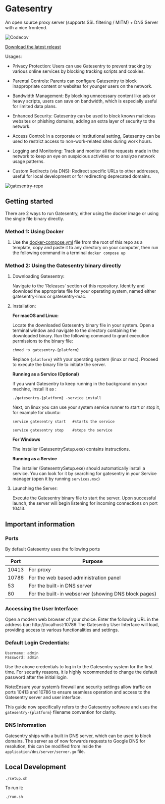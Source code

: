 # Gatesentry

An open source proxy server (supports SSL filtering / MITM) + DNS Server with a nice frontend.

![Codecov](https://codecov.io/gh/fifthsegment/Gatesentry/branch/master/graph/badge.svg)


[Download the latest releast](https://github.com/fifthsegment/Gatesentry/releases)

Usages:

- Privacy Protection: Users can use Gatesentry to prevent tracking by various online services by blocking tracking scripts and cookies.

- Parental Controls: Parents can configure Gatesentry to block inappropriate content or websites for younger users on the network.

- Bandwidth Management: By blocking unnecessary content like ads or heavy scripts, users can save on bandwidth, which is especially useful for limited data plans.

- Enhanced Security: Gatesentry can be used to block known malicious websites or phishing domains, adding an extra layer of security to the network.

- Access Control: In a corporate or institutional setting, Gatesentry can be used to restrict access to non-work-related sites during work hours.

- Logging and Monitoring: Track and monitor all the requests made in the network to keep an eye on suspicious activities or to analyze network usage patterns.

- Custom Redirects (via DNS): Redirect specific URLs to other addresses, useful for local development or for redirecting deprecated domains.

![gatesentry-repo](https://github.com/fifthsegment/Gatesentry/assets/5513549/5ab836ab-7362-4916-9f7c-655e67e4deab)

## Getting started

There are 2 ways to run Gatesentry, either using the docker image or using the single file binary directly. 

### Method 1: Using Docker

1. Use the [docker-compose.yml](https://github.com/fifthsegment/Gatesentry/blob/master/docker-compose.yml) file from the root of this repo as a template, copy and paste it to any directory on your computer, then run the following command in a terminal `docker compose up`

### Method 2: Using the Gatesentry binary directly

1.  Downloading Gatesentry:

    Navigate to the 'Releases' section of this repository.
    Identify and download the appropriate file for your operating system, named either gatesentry-linux or gatesentry-mac.

2.  Installation:

    **For macOS and Linux:**

    Locate the downloaded Gatesentry binary file in your system.
    Open a terminal window and navigate to the directory containing the downloaded binary.
    Run the following command to grant execution permissions to the binary file:

        chmod +x gatesentry-{platform}

    Replace `{platform}` with your operating system (linux or mac).
    Proceed to execute the binary file to initiate the server.

    **Running as a Service (Optional)**

    If you want Gatesentry to keep running in the background on your machine, install it as :

    `./gatesentry-{platform} -service install`

    Next, on linux you can use your system service runner to start or stop it, for example for ubuntu:

    `service gatesentry start   #starts the service`

    `service gatesentry stop    #stops the service`

    **For Windows**

    The installer (GatesentrySetup.exe) contains instructions.

    **Running as a Service**

    The installer (GatesentrySetup.exe) should automatically install a service. You can look for it by searching for gatesentry in your Service manager (open it by running `services.msc`)

3.  Launching the Server:

    Execute the Gatesentry binary file to start the server.
    Upon successful launch, the server will begin listening for incoming connections on port 10413.

## Important information

### Ports

By default Gatesentry uses the following ports

| Port  | Purpose                                              |
| ----- | ---------------------------------------------------- |
| 10413 | For proxy                                            |
| 10786 | For the web based administration panel               |
| 53    | For the built-in DNS server                          |
| 80    | For the built-in webserver (showing DNS block pages) |

### Accessing the User Interface:

Open a modern web browser of your choice.
Enter the following URL in the address bar: http://localhost:10786
The Gatesentry User Interface will load, providing access to various functionalities and settings.

### Default Login Credentials:

    Username: admin
    Password: admin

Use the above credentials to log in to the Gatesentry system for the first time. For security reasons, it is highly recommended to change the default password after the initial login.

Note:Ensure your system’s firewall and security settings allow traffic on ports 10413 and 10786 to ensure seamless operation and access to the Gatesentry server and user interface.

This guide now specifically refers to the Gatesentry software and uses the `gatesentry-{platform}` filename convention for clarity.

### DNS Information

Gatesentry ships with a built in DNS server, which can be used to block domains. The server as of now forwards requests to Google DNS for resolution, this can be modified from inside the `application/dns/server/server.go` file. 

## Local Development

`./setup.sh`

To run it:

`./run.sh`
